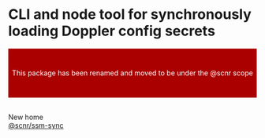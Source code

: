 
# CLI and node tool for synchronously loading Doppler config secrets

  

<div  style="color:white;background:#a00;height:100px;with:100%; display:flex;align-items:center; justiify-content:center;"><p style="text-align:center; width:100%;">This package has been renamed and moved to be under the @scnr scope</p></div>
<br/>

  
New home
<br/>
[@scnr/ssm-sync](https://www.npmjs.com/package/@scnr/ssm-sync)